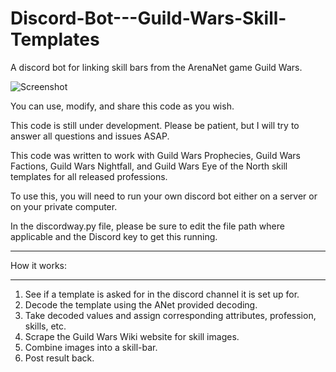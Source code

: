 # Discord-Bot---Guild-Wars-Skill-Templates
A discord bot for linking skill bars from the ArenaNet game Guild Wars.  

![Screenshot](https://i.imgur.com/R1zh4RR.jpg)

You can use, modify, and share this code as you wish. 

This code is still under development.  Please be patient, but I will try to answer all questions and issues ASAP.  

This code was written to work with Guild Wars Prophecies, Guild Wars Factions, Guild Wars Nightfall, and Guild Wars Eye of the North skill templates for all released professions.

To use this, you will need to run your own discord bot either on a server or on your private computer.

In the discordway.py file, please be sure to edit the file path where applicable and the Discord key to get this running.

_______________
How it works:
_______________

1) See if a template is asked for in the discord channel it is set up for.
2) Decode the template using the ANet provided decoding.
3) Take decoded values and assign corresponding attributes, profession, skills, etc.
4) Scrape the Guild Wars Wiki website for skill images.
5) Combine images into a skill-bar.
6) Post result back.
